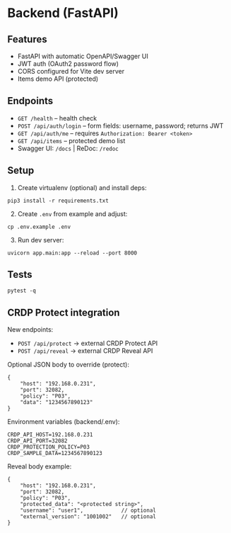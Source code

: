 # Backend (FastAPI)

## Features
- FastAPI with automatic OpenAPI/Swagger UI
- JWT auth (OAuth2 password flow)
- CORS configured for Vite dev server
- Items demo API (protected)

## Endpoints
- `GET /health` – health check
- `POST /api/auth/login` – form fields: username, password; returns JWT
- `GET /api/auth/me` – requires `Authorization: Bearer <token>`
- `GET /api/items` – protected demo list
- Swagger UI: `/docs`  | ReDoc: `/redoc`

## Setup
1. Create virtualenv (optional) and install deps:
```
pip3 install -r requirements.txt
```
2. Create `.env` from example and adjust:
```
cp .env.example .env
```
3. Run dev server:
```
uvicorn app.main:app --reload --port 8000
```

## Tests
```
pytest -q
```

## CRDP Protect integration

New endpoints:
- `POST /api/protect` → external CRDP Protect API
- `POST /api/reveal` → external CRDP Reveal API

Optional JSON body to override (protect):

```
{
	"host": "192.168.0.231",
	"port": 32082,
	"policy": "P03",
	"data": "1234567890123"
}
```

Environment variables (backend/.env):

```
CRDP_API_HOST=192.168.0.231
CRDP_API_PORT=32082
CRDP_PROTECTION_POLICY=P03
CRDP_SAMPLE_DATA=1234567890123
```

Reveal body example:

```
{
	"host": "192.168.0.231",
	"port": 32082,
	"policy": "P03",
	"protected_data": "<protected string>",
	"username": "user1",            // optional
	"external_version": "1001002"   // optional
}
```
